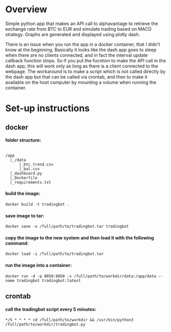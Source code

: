 # Overview
Simple python app that makes an API call to alphavantage to retrieve the exchange rate from BTC to EUR and simulate trading based on MACD strategy. Graphs are generated and displayed using plotly dash.

There is an issue when you run the app in a docker container, that I didn't know at the beginning. Basically it looks like the dash app goes to sleep when there are no clients connected, and in fact the interval update callback function stops. So if you put the fucntion to make the API call in the dash app, this will work only as long as there is a client connected to the webpage. The workaround is to make a script which is not called directly by the dash app but that can be called via crontab, and then to make it available on the host computer by mounting a volume when running the container.

# Set-up instructions

## docker
#### folder structure:
<pre><code>
/app
  |_/data
      |_btc_trend.csv
      |_bal.csv
  |_dashboard.py
  |_Dockerfile
  |_requirements.txt
</code></pre>

#### build the image:
<pre><code>docker build -t tradingbot .</code></pre>

#### save image to tar:
<pre><code>docker save -o /full/path/to/tradingbot.tar tradingbot</code></pre>

#### copy the image to the new system and then load it with the following command:
<pre><code>docker load -i /full/path/to/tradingbot.tar</code></pre>

#### run the image into a container:
<pre><code>docker run -d -p 8050:8050 -v /full/path/to/workdir/data:/app/data --name tradingbot tradingbot:latest</code></pre>

## crontab

#### call the tradingbot script every 5 minutes:
<pre><code>*/5 * * * * cd /full/path/to/workdir && /usr/bin/python3 /full/path/to/workdir/tradingbot.py</code></pre>
